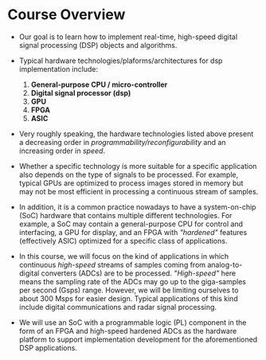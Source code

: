 # Course Overview

* Our goal is to learn how to implement real-time, high-speed digital
  signal processing (DSP) objects and algorithms.

* Typical hardware technologies/plaforms/architectures for dsp
  implementation include:
  1. **General-purpose CPU / micro-controller**
  2. **Digital signal processor (dsp)**
  3. **GPU**
  4. **FPGA**
  5. **ASIC**

* Very roughly speaking, the hardware technologies listed above
  present a decreasing order in *programmability/reconfigurability*
  and an increasing order in *speed*.

* Whether a specific technology is more suitable for a specific
  application also depends on the type of signals to be processed. For
  example, typical GPUs are optimized to process images stored in
  memory but may not be most efficient in processing a continuous
  stream of samples.
   
* In addition, it is a common practice nowadays to have a
  system-on-chip (SoC) hardware that contains multiple different
  technologies. For example, a SoC may contain a general-purpose CPU
  for control and interfacing, a GPU for display, and an FPGA with
  *"hardened"* features (effectively ASIC) optimized for a
  specific class of applications.

* In this course, we will focus on the kind of applications in which
  continuous *high-speed* streams of samples coming from
  analog-to-digital converters (ADCs) are to be
  processed. *"High-speed"* here means the sampling rate of the ADCs
  may go up to the giga-samples per second (Gsps) range. However, we
  will be limiting ourselves to about $300$ Msps for easier
  design. Typical applications of this kind include digital
  communications and radar signal processing.

* We will use an SoC with a programmable logic (PL) component in the
  form of an FPGA and high-speed hardened ADCs as the hardware
  platform to support implementation development for the
  aforementioned DSP applications.
